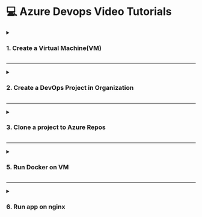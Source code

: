 # 💻 Azure Devops Video Tutorials
<details>

<summary><h3> 1. Create a Virtual Machine(VM)</h3></summary><br><br>
   * Configure VM with the same settings as in the Screenshots.<br>
   * Save User-Name and Password for later use<br>
   * Stop VM when not in use<br>
   * Delete VM when all tasks listed below are completed<br>
   * In Network Settings Create Inbound Rule for port 8080<br><br>

https://github.com/vntkshp/XPMC_tutorials/blob/2fa448e8c94fe485b29b264a126b42f01ee3ad6d/1_Virtual_Machine.mp4

<img src="https://github.com/vntkshp/XPMC_tutorials/blob/8a00e3ebbe300b48c2512d7e28529396476b3a51/Screenshorts/VM-Config.jpg" width="250"><br>
<img src="https://github.com/vntkshp/XPMC_tutorials/blob/8a00e3ebbe300b48c2512d7e28529396476b3a51/Screenshorts/VM-Disk.jpg" width="250"><br>
<img src="https://github.com/vntkshp/XPMC_tutorials/blob/92dd53cfcf413e17892e62bf5ce17d230a1b28f0/Screenshorts/VM-Network.jpg" width="250">


</details>



----------------------------------------------------------


<details>

<summary><h3>2. Create a DevOps Project in Organization</summary><br>
	* Create New Organisation and Project<br>
	* Give permissions to all members.<br>
</details>




----------------------------------------------------------



<details>

<summary><h3>3. Clone a project to Azure Repos
</summary><br>
	
   1. Clone [this](https://github.com/dockersamples/snake-game-tensorflow-docker.git) demo project from github to Repos<br>
   2. Create and Save **Personal Access Tokens** for later use<br>
   3. Create and Save **Git Credentials** for later use<br><br>
</details>



----------------------------------------------------------




<details>

<summary><h3>5. Run Docker on VM</summary><br>

**Update your package index**
```
sudo apt update
```

**Install required packages to allow apt to use repositories over HTTPS**
```
sudo apt install -y apt-transport-https ca-certificates curl software-properties-common
```

**Add Docker's official GPG key**
```
curl -fsSL https://download.docker.com/linux/ubuntu/gpg | sudo gpg --dearmor -o /usr/share/keyrings/docker-archive-keyring.gpg
```

**Set up the stable Docker repository**
```
echo "deb [arch=$(dpkg --print-architecture) signed-by=/usr/share/keyrings/docker-archive-keyring.gpg] https://download.docker.com/linux/ubuntu $(lsb_release -cs) stable" | sudo tee /etc/apt/sources.list.d/docker.list > /dev/null
```

**Update the package index again**
```
sudo apt update
```

**Install Docker Engine**
```
sudo apt install -y docker-ce docker-ce-cli containerd.io
```

**Verify Docker installation**
```
sudo docker run hello-world
```

**Clone Repository to VM**
paste git repository link at the end for this to work
```
git clone 
```

**Build image**
```
sudo docker build -t my-image .
```

**Run Docker Image**
```
docker compose up -d
```

**Stop Docker Image**
```
docker compose down
```

**List running docker containers**
```
sudo docker ps
```

</details>



----------------------------------------------------------




<details>

<summary><h3>6. Run app on nginx</summary>

**Install nginx**
```
sudo apt install nginx
```

**Check Version**
```
nginx -version
```

```
cat Dockerfile
```
***Backup nginx.conf**
```
sudo mv /etc/nginx/nginx.conf etc/nginx/nginx.conf.bak
```


**Open nginx.conf**

```
sudo nano etc/nginx/nginx.conf


** Paste this in nginx.conf**
```
events {}

http {
	server {
    		listen 80;

    		location / {
        		proxy_pass http://127.0.0.1:8080;
        		proxy_set_header Host $host;
        		proxy_set_header X-Real-IP $remote_addr;
        		proxy_set_header X-Forwarded-For $proxy_add_x_forwarded_for;
    		}
	}
}
```



</details>



----------------------------------------------------------

<details>

<summary>9. Assign VM as Agent
</summary>
	- Create New Self Hosted Agent
	- Assign VM as Self Hosted Agent
	- Create Linux based Agent
	- **Save Access token for later use**

###Use following commands to configure Agent

** **
```
mkdir myagent && cd myagent
```
** **
```
 tar zxvf ~/vsts-agent-linux-x64-4.255.0.tar.gz
```
**To configure Agent **
```
./config.sh
```
**To start Agent **
```
./run.sh
```


</details>


------------------------------------------------------------

<details>

<summary>10. Create an Agent in Azure Pipelines</summary>

   - Search for Organisation in Search bar
   - Create VM by giving the details.
   - Create Project to access DevOps Applications


<img src="https://github.com/user-attachments/assets/6657078f-be16-4679-bb0a-565e6c8e1d0a" width="300">
[![twitter](https://img.shields.io/badge/twitter-1DA1F2?style=for-the-badge&logo=twitter&logoColor=white)](https://twitter.com/)

```
   puts "Hello World"
```

</details>


